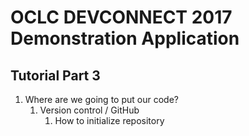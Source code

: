 # OCLC DEVCONNECT 2017 Demonstration Application
## Tutorial Part 3

1. Where are we going to put our code?
	1. Version control / GitHub
		1. How to initialize repository
